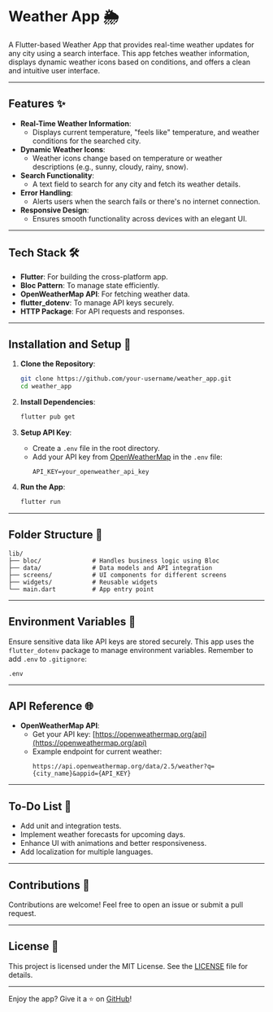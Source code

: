 # Weather App 🌦️

A Flutter-based Weather App that provides real-time weather updates for any city using a search interface. This app fetches weather information, displays dynamic weather icons based on conditions, and offers a clean and intuitive user interface.

---

## Features ✨

- **Real-Time Weather Information**:
  - Displays current temperature, "feels like" temperature, and weather conditions for the searched city.
- **Dynamic Weather Icons**:
  - Weather icons change based on temperature or weather descriptions (e.g., sunny, cloudy, rainy, snow).
- **Search Functionality**:
  - A text field to search for any city and fetch its weather details.
- **Error Handling**:
  - Alerts users when the search fails or there's no internet connection.
- **Responsive Design**:
  - Ensures smooth functionality across devices with an elegant UI.

---

## Tech Stack 🛠️

- **Flutter**: For building the cross-platform app.
- **Bloc Pattern**: To manage state efficiently.
- **OpenWeatherMap API**: For fetching weather data.
- **flutter_dotenv**: To manage API keys securely.
- **HTTP Package**: For API requests and responses.

---

## Installation and Setup 🚀

1. **Clone the Repository**:

   ```bash
   git clone https://github.com/your-username/weather_app.git
   cd weather_app
   ```

2. **Install Dependencies**:

   ```bash
   flutter pub get
   ```

3. **Setup API Key**:

   - Create a `.env` file in the root directory.
   - Add your API key from [OpenWeatherMap](https://openweathermap.org/) in the `.env` file:
     ```plaintext
     API_KEY=your_openweather_api_key
     ```

4. **Run the App**:
   ```bash
   flutter run
   ```

---

## Folder Structure 📂

```plaintext
lib/
├── bloc/              # Handles business logic using Bloc
├── data/              # Data models and API integration
├── screens/           # UI components for different screens
├── widgets/           # Reusable widgets
└── main.dart          # App entry point
```

---

## Environment Variables 🔐

Ensure sensitive data like API keys are stored securely. This app uses the `flutter_dotenv` package to manage environment variables. Remember to add `.env` to `.gitignore`:

```plaintext
.env
```

---

## API Reference 🌐

- **OpenWeatherMap API**:
  - Get your API key: [https://openweathermap.org/api](https://openweathermap.org/api)
  - Example endpoint for current weather:
    ```plaintext
    https://api.openweathermap.org/data/2.5/weather?q={city_name}&appid={API_KEY}
    ```

---

## To-Do List 📝

- Add unit and integration tests.
- Implement weather forecasts for upcoming days.
- Enhance UI with animations and better responsiveness.
- Add localization for multiple languages.

---

## Contributions 🤝

Contributions are welcome! Feel free to open an issue or submit a pull request.

---

## License 📄

This project is licensed under the MIT License. See the [LICENSE](LICENSE) file for details.

---

Enjoy the app? Give it a ⭐️ on [GitHub](https://github.com/your-username/weather_app)!
